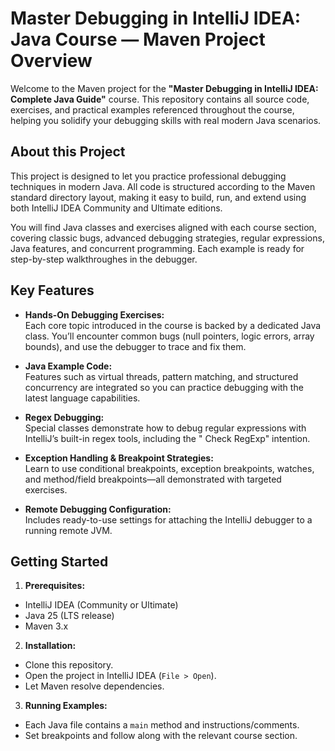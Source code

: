 # Master Debugging in IntelliJ IDEA: Java Course — Maven Project Overview

Welcome to the Maven project for the **"Master Debugging in IntelliJ IDEA: Complete Java Guide"**
course. This repository contains all source code, exercises, and practical examples referenced throughout the course,
helping you solidify your debugging skills with real modern Java scenarios.

## About this Project

This project is designed to let you practice professional debugging techniques in modern Java. All code is structured
according to the Maven standard directory layout, making it easy to build, run, and extend using both IntelliJ IDEA
Community and Ultimate editions.

You will find Java classes and exercises aligned with each course section, covering classic bugs, advanced debugging
strategies, regular expressions, Java features, and concurrent programming. Each example is ready for step-by-step
walkthroughes in the debugger.

## Key Features

- **Hands-On Debugging Exercises:**  
  Each core topic introduced in the course is backed by a dedicated Java class. You’ll encounter common bugs (null
  pointers, logic errors, array bounds), and use the debugger to trace and fix them.

- **Java Example Code:**  
  Features such as virtual threads, pattern matching, and structured concurrency are integrated so you can practice
  debugging with the latest language capabilities.

- **Regex Debugging:**  
  Special classes demonstrate how to debug regular expressions with IntelliJ’s built-in regex tools, including the "
  Check RegExp" intention.

- **Exception Handling & Breakpoint Strategies:**  
  Learn to use conditional breakpoints, exception breakpoints, watches, and method/field breakpoints—all demonstrated
  with targeted exercises.

- **Remote Debugging Configuration:**  
  Includes ready-to-use settings for attaching the IntelliJ debugger to a running remote JVM.

## Getting Started

1. **Prerequisites:**
- IntelliJ IDEA (Community or Ultimate)
- Java 25 (LTS release)
- Maven 3.x

2. **Installation:**
- Clone this repository.
- Open the project in IntelliJ IDEA (`File > Open`).
- Let Maven resolve dependencies.

3. **Running Examples:**
- Each Java file contains a `main` method and instructions/comments.
- Set breakpoints and follow along with the relevant course section.

